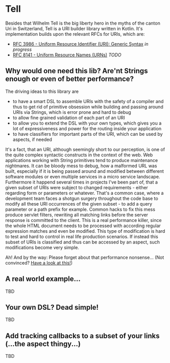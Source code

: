 # Tell
Besides that Wilhelm Tell is the big liberty hero in the myths of
the canton Uri in Switzerland, Tell is a URI builder library
written in Kotlin. It's implementation builds upon the relevant
RFCs for URIs, which are:
* [RFC 3986 - Uniform Resource Identifier (URI): Generic Syntax](https://tools.ietf.org/html/rfc3986) _in progress_
* [RFC 8141 - Uniform Resource Names (URNs)](https://tools.ietf.org/html/rfc8141) _TODO_

## Why would one need this lib? Are'nt Strings enough or even of better performance?

The driving ideas to this library are
* to have a smart DSL to assemble URIs with the safety of a compiler and thus to get rid of 
  primitive obsession while building and passing around URIs via Strings, which is error prone and 
  hard to debug 
* to allow fine grained validation of each part of an URI
* to allow you to extend the DSL with your own types, which gives you a lot of expressiveness and
  power for the routing inside your application
* to have classifiers for important parts of the URI, which can be used by aspects, if needed

It's a fact, that an URI, although seemingly short to our perception, is one of the quite complex
syntactic constructs in the context of the web. Web applications working with String primitives 
tend to produce maintenance nightmares. It can be bloody mess to debug, how a malformed URL was
built, especially if it is being passed around and modified between different software modules or
even multiple services in a micro service landscape. Furthermore it happend several times in 
projects I've been part of, that a given subset of URIs were subject to changed requirements - 
either regarding form or parameters or whatever. That's a common case, where a development team 
faces a shotgun surgery throughout the code base to modify all these URI occurrences of the given 
subset - to add a query parameter or a path prefix for example. Common hacks to fix this mess 
produce servlet filters, rewriting all matching links before the server response is committed to the
client. This is a real performance killer, since the whole HTML document needs to be processed with
according regular expression matches and even be modified. This type of modification is hard to
test and hard to control in real life production scenarios. If instead this subset of URIs is 
classified and thus can be accessed by an aspect, such modifications become very simple.

Ah! And by the way: Please forget about that performance nonsense...
(Not convinced? [Have a look at this!]()) 

## A real world example...
TBD

## Your own DSL? Dead simple!
TBD

## Add tracking callbacks to a subset of your links (...the aspect thingy...)
TBD

